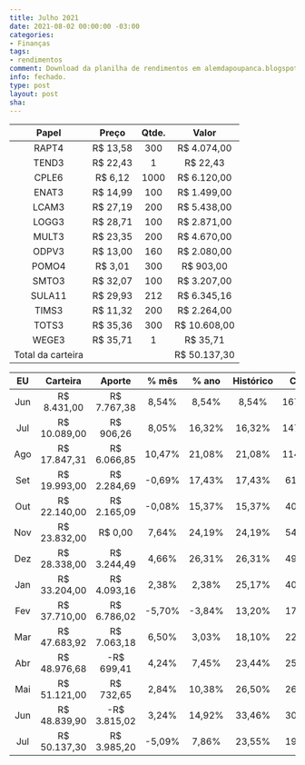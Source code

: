 ```yaml
---
title: Julho 2021
date: 2021-08-02 00:00:00 -03:00
categories:
- Finanças
tags:
- rendimentos
comment: Download da planilha de rendimentos em alemdapoupanca.blogspot.com
info: fechado.
type: post
layout: post
sha: 
---
```


| Papel | Preço | Qtde. | Valor |
|:---:|:---:|:---:|:---:|
| RAPT4 | R$ 13,58 | 300 | R$ 4.074,00 |
| TEND3 | R$ 22,43 | 1 | R$ 22,43 |
| CPLE6 | R$ 6,12 | 1000 | R$ 6.120,00 |
| ENAT3 | R$ 14,99 | 100 | R$ 1.499,00 |
| LCAM3 | R$ 27,19 | 200 | R$ 5.438,00 |
| LOGG3 | R$ 28,71 | 100 | R$ 2.871,00 |
| MULT3 | R$ 23,35 | 200 | R$ 4.670,00 |
| ODPV3 | R$ 13,00 | 160 | R$ 2.080,00 |
| POMO4 | R$ 3,01 | 300 | R$ 903,00 |
| SMTO3 | R$ 32,07 | 100 | R$ 3.207,00 |
| SULA11 | R$ 29,93 | 212 | R$ 6.345,16 |
| TIMS3 | R$ 11,32 | 200 | R$ 2.264,00 |
| TOTS3 | R$ 35,36 | 300 | R$ 10.608,00 |
| WEGE3 | R$ 35,71 | 1 | R$ 35,71 |
| Total da carteira |  |  | R$ 50.137,30 |

| EU | Carteira | Aporte | % mês | % ano | Histórico | CAGR | IBOV | % mês | % ano | Histórico | CAGR |
|:---:|:---:|:---:|:---:|:---:|:---:|:---:|:---:|:---:|:---:|:---:|:---:|
| Jun | R$ 8.431,00 | R$ 7.767,38 | 8,54% | 8,54% | 8,54% | 167,46% |  | 8,76% | 8,76% | 8,76% | 173,92% |
| Jul | R$ 10.089,00 | R$ 906,26 | 8,05% | 16,32% | 16,32% | 147,67% |  | 8,27% | 16,76% | 16,76% | 153,42% |
| Ago | R$ 17.847,31 | R$ 6.066,85 | 10,47% | 21,08% | 21,08% | 114,90% |  | -3,44% | 6,08% | 6,08% | 26,65% |
| Set | R$ 19.993,00 | R$ 2.284,69 | -0,69% | 17,43% | 17,43% | 61,94% |  | -4,80% | 0,22% | 0,22% | 0,65% |
| Out | R$ 22.140,00 | R$ 2.165,09 | -0,08% | 15,37% | 15,37% | 40,94% |  | -0,69% | -0,50% | -0,50% | -1,20% |
| Nov | R$ 23.832,00 | R$ 0,00 | 7,64% | 24,19% | 24,19% | 54,23% |  | 15,90% | 15,32% | 15,32% | 32,99% |
| Dez | R$ 28.338,00 | R$ 3.244,49 | 4,66% | 26,31% | 26,31% | 49,25% |  | 9,30% | 23,62% | 23,62% | 43,84% |
| Jan | R$ 33.204,00 | R$ 4.093,16 | 2,38% | 2,38% | 25,17% | 40,03% |  | -3,32% | -3,32% | 16,00% | 24,93% |
| Fev | R$ 37.710,00 | R$ 6.786,02 | -5,70% | -3,84% | 13,20% | 17,97% |  | -4,37% | -6,99% | 7,81% | 10,55% |
| Mar | R$ 47.683,92 | R$ 7.063,18 | 6,50% | 3,03% | 18,10% | 22,09% |  | 6,00% | -0,26% | 12,83% | 15,59% |
| Abr | R$ 48.976,68 | -R$ 699,41 | 4,24% | 7,45% | 23,44% | 25,82% |  | 1,94% | 1,67% | 15,25% | 16,75% |
| Mai | R$ 51.121,00 | R$ 732,65 | 2,84% | 10,38% | 26,50% | 26,50% |  | 6,16% | 7,90% | 22,06% | 22,06% |
| Jun | R$ 48.839,90 | -R$ 3.815,02 | 3,24% | 14,92% | 33,46% | 30,53% |  | 0,46% | 9,12% | 24,93% | 22,81% |
| Jul | R$ 50.137,30 | R$ 3.985,20 | -5,09% | 7,86% | 23,55% | 19,87% |  | -3,94% | 4,06% | 17,65% | 14,95% |
